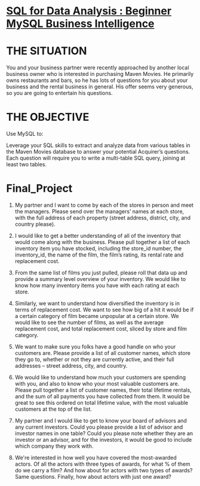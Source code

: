 # [SQL for Data Analysis : Beginner MySQL Business Intelligence](https://bgt1499.github.io/Barbara_Portfolio/)

# THE SITUATION

You and your business partner were recently approached by another local business owner
who is interested in purchasing Maven Movies. He primarily owns restaurants and bars, so he
has lots of questions for you about your business and the rental business in general. His offer
seems very generous, so you are going to entertain his questions.


# THE OBJECTIVE

Use MySQL to:

Leverage your SQL skills to extract and analyze data from various tables in the Maven
Movies database to answer your potential Acquirer’s questions. Each question will require
you to write a multi-table SQL query, joining at least two tables.


# Final_Project
1. My partner and I want to come by each of the stores in person and meet the managers. Please send over
the managers’ names at each store, with the full address of each property (street address, district, city, and
country please).

2. I would like to get a better understanding of all of the inventory that would come along with the business.
Please pull together a list of each inventory item you have stocked, including the store_id number, the
inventory_id, the name of the film, the film’s rating, its rental rate and replacement cost.

3. From the same list of films you just pulled, please roll that data up and provide a summary level overview of
your inventory. We would like to know how many inventory items you have with each rating at each store.

4. Similarly, we want to understand how diversified the inventory is in terms of replacement cost. We want to
see how big of a hit it would be if a certain category of film became unpopular at a certain store.
We would like to see the number of films, as well as the average replacement cost, and total replacement
cost, sliced by store and film category.

5. We want to make sure you folks have a good handle on who your customers are. Please provide a list
of all customer names, which store they go to, whether or not they are currently active, and their full
addresses – street address, city, and country.

6. We would like to understand how much your customers are spending with you, and also to know who your
most valuable customers are. Please pull together a list of customer names, their total lifetime rentals, and the
sum of all payments you have collected from them. It would be great to see this ordered on total lifetime value,
with the most valuable customers at the top of the list.

7. My partner and I would like to get to know your board of advisors and any current investors. Could you
please provide a list of advisor and investor names in one table? Could you please note whether they are an
investor or an advisor, and for the investors, it would be good to include which company they work with.

8. We're interested in how well you have covered the most-awarded actors. Of all the actors with three types of
awards, for what % of them do we carry a film? And how about for actors with two types of awards? Same
questions. Finally, how about actors with just one award?


